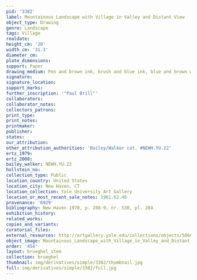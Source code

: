```yaml
---
pid: '3382'
label: Mountainous Landscape with Village in Valley and Distant View
object_type: Drawing
genre: Landscape
tags: Village
realdate: 
height_cm: '20'
width_cm: '31.3'
diameter_cm: 
plate_dimensions: 
support: Paper
drawing_medium: Pen and brown ink, brush and blue ink, blue and brown wash
signature: 
signature_location: 
support_marks: 
further_inscription: '"Paul Brill"'
collaborators: 
collaborator_notes: 
collectors_patrons: 
print_type: 
print_notes: 
printmaker: 
publisher: 
states: 
our_attribution: 
other_attribution_authorities: 'Bailey/Walker cat. #NEWH.YU.22'
ertz_1979: 
ertz_2008: 
bailey_walker: NEWH.YU.22
hollstein_no: 
collection_type: Public
location_country: United States
location_city: New Haven, CT
location_collection: Yale University Art Gallery
location_or_most_recent_sale_notes: 1961.62.46
provenance: '6929'
bibliography: New Haven 1970, p. 288-9, nr. 530, pl. 284
exhibition_history: 
related_works: 
copies_and_variants: 
curatorial_files: 
external_resources: http://artgallery.yale.edu/collections/objects/58600
object_image: Mountainous_Landscape_with_Village_in_Valley_and_Distant_View_1961.62.46_Yale.jpg
order: '454'
layout: brueghel_item
collection: brueghel
thumbnail: img/derivatives/simple/3382/thumbnail.jpg
full: img/derivatives/simple/3382/full.jpg
---
```

